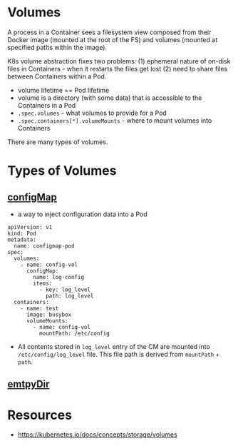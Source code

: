 # Volumes

A process in a Container sees a filesystem view composed from their Docker image (mounted at the root of the FS) and volumes (mounted at specified paths within the image).

K8s volume abstraction fixes two problems: (1) ephemeral nature of on-disk files in Containers - when it restarts the files get lost (2) need to share files between Containers within a Pod.

* volume lifetime == Pod lifetime
* volume is a directory (with some data) that is accessible to the Containers in a Pod
* `.spec.volumes` - what volumes to provide for a Pod
* `.spec.containers[*].volumeMounts` - where to mount volumes into Containers

There are many types of volumes.

# Types of Volumes

## [configMap](https://kubernetes.io/docs/concepts/storage/volumes/#configmap)

* a way to inject configuration data into a Pod

```
apiVersion: v1
kind: Pod
metadata:
  name: configmap-pod
spec:
  volumes:
    - name: config-vol
      configMap:
        name: log-config
        items:
          - key: log_level
            path: log_level
  containers:
    - name: test
      image: busybox
      volumeMounts:
        - name: config-vol
          mountPath: /etc/config
```

* All contents stored in `log_level` entry of the CM are mounted into `/etc/config/log_level` file. This file path is derived from `mountPath` + `path`.

## [emtpyDir](https://kubernetes.io/docs/concepts/storage/volumes/#emptydir)

# Resources

* https://kubernetes.io/docs/concepts/storage/volumes
